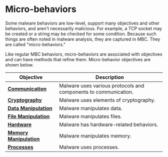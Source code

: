 # Micro-behaviors #
Some malware behaviors are low-level, support many objectives and other behaviors, and aren't necessarily malicious. For example, a TCP socket may be created or a string may be checked for some condition. Because such things are often noted in malware analysis, they are captured in MBC. They are called "micro-behaviors."

Like regular MBC behaviors, micro-behaviors are associated with objectives and can have methods that refine them. Micro-behavior objectives are shown below.

|**Objective**|**Description**|
|---|---|
|[**Communication**](./communication)|Malware uses various protocols and components to communication.|
|[**Cryptography**](./cryptography)|Malware uses elements of cryptography.|
|[**Data Manipulation**](./data-manipulation)|Malware manipulates data.|
|[**File Manipulation**](./file-manipulation)|Malware manipulates files.|
|[**Hardware**](./hardware)|Malware has hardware-related behaviors.|
|[**Memory Manipulation**](./memory-manipulation)|Malware manipulates memory.|
|[**Processes**](./processes)|Malware uses processes.|
